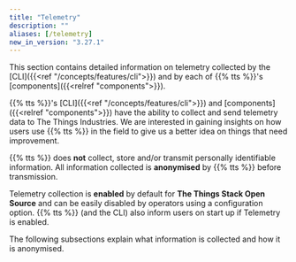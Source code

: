 ```yaml
---
title: "Telemetry"
description: ""
aliases: [/telemetry]
new_in_version: "3.27.1"
---
```


This section contains detailed information on telemetry collected by the [CLI]({{<ref "/concepts/features/cli">}}) and by each of {{% tts %}}\'s [components]({{<relref "components">}}).

<!--more-->

{{% tts %}}'s [CLI]({{<ref "/concepts/features/cli">}}) and [components]({{<relref "components">}}) have the ability to collect and send telemetry data to The Things Industries. We are interested in gaining insights on how users use {{% tts %}} in the field to give us a better idea on things that need improvement.

{{% tts %}} does **not** collect, store and/or transmit personally identifiable information. All information collected is **anonymised** by {{% tts %}} before transmission.

Telemetry collection is **enabled** by default for **The Things Stack Open Source** and can be easily disabled by operators using a configuration option. {{% tts %}} (and the CLI) also inform users on start up if Telemetry is enabled.

The following subsections explain what information is collected and how it is anonymised.
